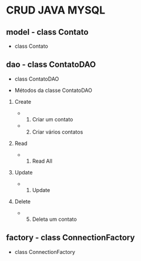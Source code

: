 # CRUD JAVA MYSQL

## model - class Contato
- class Contato

## dao - class ContatoDAO
- class ContatoDAO

- Métodos da classe ContatoDAO

 1. Create
    - 1. Criar um contato
    - 2. Criar vários contatos

 2. Read
    - 1. Read All
    
 3. Update
    - 1. Update
 
 4. Delete
    - 5. Deleta um contato
    

## factory - class ConnectionFactory
- class ConnectionFactory



